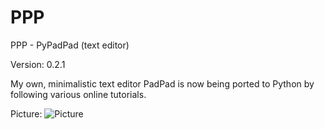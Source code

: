 # PPP
PPP - PyPadPad (text editor)

Version: 0.2.1

My own, minimalistic text editor PadPad is now being ported to
Python by following various online tutorials.

Picture:
![Picture](https://i.imgur.com/wHIesox.png)
